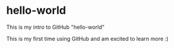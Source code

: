 # hello-world
This is my intro to GitHub "hello-world"

This is my first time using GitHub and am excited to learn more :)
